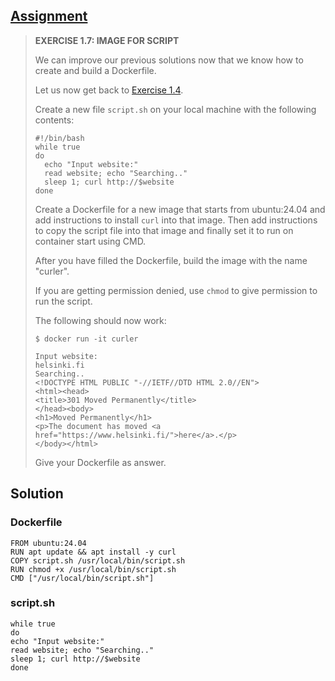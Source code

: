 ## [Assignment](https://courses.mooc.fi/org/uh-cs/courses/devops-with-docker/chapter-2/in-depth-dive-into-images#912843d1-249b-465e-8af2-eb02f1461c05)

> **EXERCISE 1.7: IMAGE FOR SCRIPT**
> 
> We can improve our previous solutions now that we know how to create and build a Dockerfile.
> 
> Let us now get back to [Exercise 1.4](https://courses.mooc.fi/org/uh-cs/courses/devops-with-docker/chapter-2/running-and-stopping-containers#33cdf131-c5f8-4b22-85ef-7ba47e0f1bdc).
> 
> Create a new file `script.sh` on your local machine with the following contents:
> 
>     #!/bin/bash
>     while true
>     do
>       echo "Input website:"
>       read website; echo "Searching.."
>       sleep 1; curl http://$website
>     done
> 
> Create a Dockerfile for a new image that starts from ubuntu:24.04 and add instructions to install `curl` into that image. Then add instructions to copy the script file into that image and finally set it to run on container start using CMD.
> 
> After you have filled the Dockerfile, build the image with the name "curler".
> 
> If you are getting permission denied, use `chmod` to give permission to run the script.
>
> The following should now work:
> 
>     $ docker run -it curler
> 
>     Input website:
>     helsinki.fi
>     Searching..
>     <!DOCTYPE HTML PUBLIC "-//IETF//DTD HTML 2.0//EN">
>     <html><head>
>     <title>301 Moved Permanently</title>
>     </head><body>
>     <h1>Moved Permanently</h1>
>     <p>The document has moved <a href="https://www.helsinki.fi/">here</a>.</p>
>     </body></html>
> 
> Give your Dockerfile as answer.

## Solution

### Dockerfile
    
    FROM ubuntu:24.04
    RUN apt update && apt install -y curl
    COPY script.sh /usr/local/bin/script.sh
    RUN chmod +x /usr/local/bin/script.sh
    CMD ["/usr/local/bin/script.sh"]

### script.sh

    while true
    do
    echo "Input website:"
    read website; echo "Searching.."
    sleep 1; curl http://$website
    done
